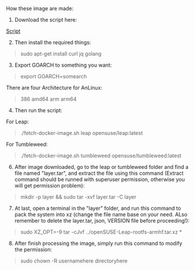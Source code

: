How these image are made:

1. Download the script here:

[Script](https://github.com/EXALAB/AnLinux-Resources/tree/master/Scripts/Docker)

2. Then install the required things:

> sudo apt-get install curl jq golang

3. Export GOARCH to something you want:

> export GOARCH=somearch

There are four Architecture for AnLinux:

> 386
amd64
arm
arm64

4. Then run the script:

For Leap:

> ./fetch-docker-image.sh leap opensuse/leap:latest

For Tumbleweed:

> ./fetch-docker-image.sh tumbleweed opensuse/tumbleweed:latest

6. After image downloaded, go to the leap or tumbleweed folder and find a file named "layer.tar", and extract the file using this command (Extract command should be runned with superuser permission, otherwise you will get permission problem):

> mkdir -p layer && sudo tar -xvf layer.tar -C layer

7. At last, open a terminal in the "layer" folder, and run this command to pack the system into xz (change the file name base on your need. ALso remember to delete the layer.tar, json, VERSION file before proceeding!):

> sudo XZ_OPT=-9 tar -cJvf ../openSUSE-Leap-rootfs-armhf.tar.xz *

8. After finish processing the image, simply run this command to modify the permission:

> sudo chown -R usernamehere directoryhere
